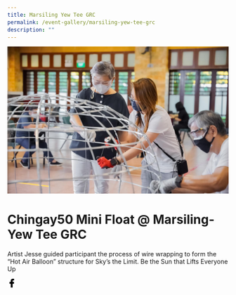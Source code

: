 ```yaml
---
title: Marsiling Yew Tee GRC
permalink: /event-gallery/marsiling-yew-tee-grc
description: ""
---
```

![](/images/Event%20Gallery/chingay50-mini-float-@-marsiling-yew-tee-grc-2.jpeg)

# **Chingay50 Mini Float @ Marsiling-Yew Tee GRC**
Artist Jesse guided participant the process of wire wrapping to form the “Hot Air Balloon” structure for Sky’s the Limit. Be the Sun that Lifts Everyone Up

<a href="http://www.facebook.com/sharer.php?u=http://www.chingay.gov.sg/image/event-gallery/chingay50-mini-float-@-marsiling-yew-tee-grc" style="float:left;">
	<img src="/images/facebook.png" style="width:auto;height:20px;">
</a>